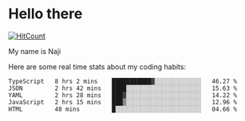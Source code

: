 # Hello there

[![HitCount](http://hits.dwyl.com/na-ji/na-ji.svg)](https://youtu.be/dQw4w9WgXcQ)

My name is Naji

Here are some real time stats about my coding habits:

<!--START_SECTION:waka-->
```text
TypeScript   8 hrs 2 mins    ███████████▓░░░░░░░░░░░░░   46.27 % 
JSON         2 hrs 42 mins   ████░░░░░░░░░░░░░░░░░░░░░   15.63 % 
YAML         2 hrs 28 mins   ███▓░░░░░░░░░░░░░░░░░░░░░   14.22 % 
JavaScript   2 hrs 15 mins   ███▒░░░░░░░░░░░░░░░░░░░░░   12.96 % 
HTML         48 mins         █░░░░░░░░░░░░░░░░░░░░░░░░   04.66 % 
```
<!--END_SECTION:waka-->
